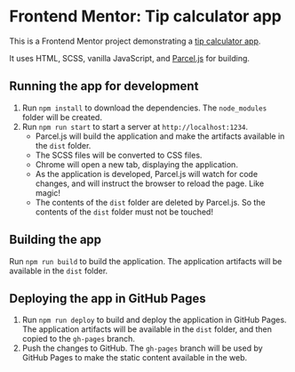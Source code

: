 # Frontend Mentor: Tip calculator app

This is a Frontend Mentor project demonstrating a [tip calculator app](https://www.frontendmentor.io/challenges/tip-calculator-app-ugJNGbJUX).  

It uses HTML, SCSS, vanilla JavaScript, and [Parcel.js](https://parceljs.org/) for building.

## Running the app for development

1. Run `npm install` to download the dependencies. The `node_modules` folder will be created.
1. Run `npm run start` to start a server at `http://localhost:1234`.
   - Parcel.js will build the application and make the artifacts available in the `dist` folder.
   - The SCSS files will be converted to CSS files.
   - Chrome will open a new tab, displaying the application.
   - As the application is developed, Parcel.js will watch for code changes, and will instruct the browser to reload the page. Like magic!
   - The contents of the `dist` folder are deleted by Parcel.js. So the contents of the `dist` folder must not be touched!

## Building the app

Run `npm run build` to build the application. The application artifacts will be available in the `dist` folder.

## Deploying the app in GitHub Pages

1. Run `npm run deploy` to build and deploy the application in GitHub Pages. The application artifacts will be available in the `dist` folder, and then copied to the `gh-pages` branch. 
1. Push the changes to GitHub. The `gh-pages` branch will be used by GitHub Pages to make the static content available in the web.
